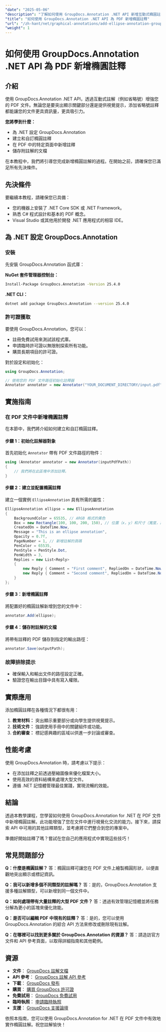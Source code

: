 ```yaml
---
"date": "2025-05-06"
"description": "了解如何使用 GroupDocs.Annotation .NET API 新增互動式橢圓註釋，從而增強 PDF 文件的體驗。本指南為開發人員提供逐步說明。"
"title": "如何使用 GroupDocs.Annotation .NET API 為 PDF 新增橢圓註釋"
"url": "/zh-hant/net/graphical-annotations/add-ellipse-annotation-groupdocs-annotation-dotnet/"
"weight": 1
---
```


# 如何使用 GroupDocs.Annotation .NET API 為 PDF 新增橢圓註釋

## 介紹

使用 GroupDocs.Annotation .NET API，透過互動式註解（例如省略號）增強您的 PDF 文件。無論您是要突出顯示關鍵部分還是提供視覺提示，添加省略號註釋都能讓您的文件更具資訊量，更具吸引力。

**您將學到什麼：**
- 為 .NET 設定 GroupDocs.Annotation
- 建立和自訂橢圓註釋
- 在 PDF 中的特定頁面中新增註釋
- 儲存附註解的文檔

在本教程中，我們將引導您完成新增橢圓註解的過程。在開始之前，請確保您已滿足所有先決條件。

## 先決條件

要繼續本教程，請確保您已具備：
- 您的機器上安裝了 .NET Core SDK 或 .NET Framework。
- 熟悉 C# 程式設計和基本的 PDF 概念。
- Visual Studio 或其他用於開發 .NET 應用程式的相容 IDE。

## 為 .NET 設定 GroupDocs.Annotation

### 安裝

先安裝 GroupDocs.Annotation 函式庫：

**NuGet 套件管理器控制台：**
```bash
Install-Package GroupDocs.Annotation -Version 25.4.0
```

**.NET CLI：**
```bash
dotnet add package GroupDocs.Annotation --version 25.4.0
```

### 許可證獲取

要使用 GroupDocs.Annotation，您可以：
- 註冊免費試用來測試該程式庫。
- 申請臨時許可證以無限制探索所有功能。
- 購買長期項目的許可證。

對於設定和初始化：
```csharp
using GroupDocs.Annotation;

// 使用您的 PDF 文件路徑初始化註釋器
Annotator annotator = new Annotator("YOUR_DOCUMENT_DIRECTORY/input.pdf");
```

## 實施指南

### 在 PDF 文件中新增橢圓註釋

在本節中，我們將介紹如何建立和自訂橢圓註釋。

#### 步驟 1：初始化註解器對象

首先初始化 `Annotator` 帶有 PDF 文件路徑的物件：
```csharp
using (Annotator annotator = new Annotator(inputPdfPath))
{
    // 我們將在此區塊中添加註釋。
}
```

#### 步驟 2：建立並配置橢圓註釋

建立一個實例 `EllipseAnnotation` 具有所需的屬性：
```csharp
EllipseAnnotation ellipse = new EllipseAnnotation
{
    BackgroundColor = 65535, // ARGB 格式的黃色
    Box = new Rectangle(100, 100, 200, 150), // 位置（x，y）和尺寸（寬度，高度）
    CreatedOn = DateTime.Now,
    Message = "This is an ellipse annotation",
    Opacity = 0.7f,
    PageNumber = 1, // 新增註解的頁碼
    PenColor = 65535,
    PenStyle = PenStyle.Dot,
    PenWidth = 3,
    Replies = new List<Reply>
    {
        new Reply { Comment = "First comment", RepliedOn = DateTime.Now },
        new Reply { Comment = "Second comment", RepliedOn = DateTime.Now }
    }
};
```

#### 步驟 3：新增橢圓註釋

將配置好的橢圓註解新增到您的文件中：
```csharp
annotator.Add(ellipse);
```

#### 步驟 4：儲存附註解的文檔

將帶有註釋的 PDF 儲存到指定的輸出路徑：
```csharp
annotator.Save(outputPath);
```

### 故障排除提示

- 確保輸入和輸出文件的路徑設定正確。
- 驗證您在輸出目錄中具有寫入權限。

## 實際應用

添加橢圓註釋在各種情況下都很有用：
1. **教育材料：** 突出顯示重要部分或向學生提供視覺提示。
2. **技術文件：** 強調使用手冊中的關鍵組件或功能。
3. **合約審查：** 標記感興趣的區域以供進一步討論或審查。

## 性能考慮

使用 GroupDocs.Annotation 時，請考慮以下提示：
- 在添加註釋之前透過壓縮圖像來優化檔案大小。
- 使用高效的資料結構來處理大型文件。
- 遵循 .NET 記憶體管理最佳實踐，實現流暢的效能。

## 結論

透過本教學課程，您學習如何使用 GroupDocs.Annotation for .NET 在 PDF 文件中新增橢圓註解。此功能增強了您在文件中進行視覺化交流的能力。接下來，請探索 API 中可用的其他註釋類型，並考慮將它們整合到您的專案中。

準備好開始註釋了嗎？嘗試在您自己的應用程式中實現這些技巧！

## 常見問題部分

**Q：什麼是橢圓註解？**
答：橢圓註釋可讓您在 PDF 文件上繪製橢圓形狀，以便直觀地突出顯示或標記資訊。

**Q：我可以新增多個不同類型的註解嗎？**
答：是的，GroupDocs.Annotation 支援多種註解類型，可以新增到同一個文件中。

**Q：如何處理帶有大量註釋的大型 PDF 文件？**
答：透過有效管理記憶體並將任務分解為更小的區塊來優化效能。

**Q：是否可以編輯 PDF 中現有的註釋？**
答：是的，您可以使用 GroupDocs.Annotation 的綜合 API 方法來修改或刪除現有註解。

**Q：在哪裡可以找到更多關於 GroupDocs.Annotation 的資源？**
答：請造訪官方文件和 API 參考頁面，以取得詳細指南和其他範例。

## 資源
- **文件**： [GroupDocs 註解文檔](https://docs.groupdocs.com/annotation/net/)
- **API 參考**： [GroupDocs 註解 API 參考](https://reference.groupdocs.com/annotation/net/)
- **下載**： [GroupDocs 發布](https://releases.groupdocs.com/annotation/net/)
- **購買**： [購買 GroupDocs 許可證](https://purchase.groupdocs.com/buy)
- **免費試用**： [GroupDocs 免費試用](https://releases.groupdocs.com/annotation/net/)
- **臨時執照**： [申請臨時執照](https://purchase.groupdocs.com/temporary-license/)
- **支援**： [GroupDocs 支援論壇](https://forum.groupdocs.com/c/annotation/)

依照本指南，您可以使用 GroupDocs.Annotation for .NET 在 PDF 文件中有效地實作橢圓註解。祝您註解愉快！